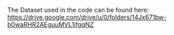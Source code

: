 The Dataset used in the code can be found here:
https://drive.google.com/drive/u/0/folders/14Jx671bw-b0waRHR2AEguuMVL1ifgqNZ
